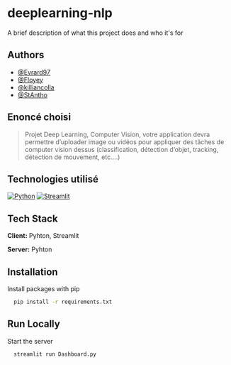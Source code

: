 # deeplearning-nlp

A brief description of what this project does and who it's for

## Authors

- [@Evrard97](https://www.github.com/Evrard97)
- [@Floyey](https://www.github.com/Floyey)
- [@killiancolla](https://www.github.com/killiancolla)
- [@StAntho](https://www.github.com/StAntho)

## Enoncé choisi

> Projet Deep Learning, Computer Vision, votre application devra permettre d’uploader image ou vidéos pour appliquer des tâches de computer vision dessus (classification, détection d’objet, tracking, détection de mouvement, etc.…)

## Technologies utilisé

[![Python](https://www.stat4decision.com/wp-content/uploads/2019/01/python.jpg)](https://www.python.org/)
[![Streamlit](https://miro.medium.com/v2/resize:fit:2000/1*HCpU9Lsfnm8On56sJplEbw.png)](https://streamlit.io/)

## Tech Stack

**Client:** Pyhton, Streamlit

**Server:** Pyhton

## Installation

Install packages with pip

```bash
  pip install -r requirements.txt
```

## Run Locally

Start the server

```bash
  streamlit run Dashboard.py
```
